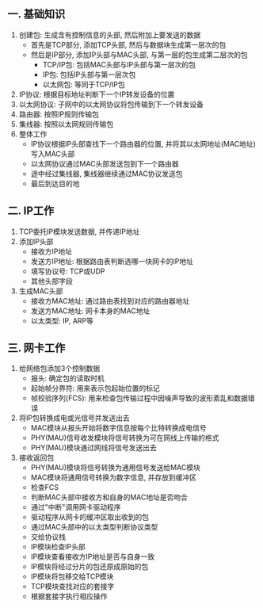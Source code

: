 ## 一. 基础知识
1. 创建包: 生成含有控制信息的头部, 然后附加上要发送的数据
    - 首先是TCP部分, 添加TCP头部, 然后与数据块生成第一层次的包
    - 然后是IP部分, 添加IP头部与MAC头部, 与第一层的包生成第二层次的包
        - TCP/IP包: 包括MAC头部与IP头部与第一层次的包
        - IP包: 包括IP头部与第一层次包
        - 以太网包: 等同于TCP/IP包
2. IP协议: 根据目标地址判断下一个IP转发设备的位置
3. 以太网协议: 子网中的以太网协议将包传输到下一个转发设备
4. 路由器: 按照IP规则传输包
5. 集线器: 按照以太网规则传输包
6. 整体工作
    - IP协议根据IP头部查找下一个路由器的位置, 并将其以太网地址(MAC地址)写入MAC头部
    - 以太网协议通过MAC头部发送包到下一个路由器
    - 途中经过集线器, 集线器继续通过MAC协议发送包
    - 最后到达目的地
## 二. IP工作
1. TCP委托IP模块发送数据, 并传递IP地址
2. 添加IP头部
    - 接收方IP地址
    - 发送方IP地址: 根据路由表判断选哪一块网卡的IP地址
    - 填写协议号: TCP或UDP
    - 其他头部字段
3. 生成MAC头部
    - 接收方MAC地址: 通过路由表找到对应的路由器地址
    - 发送方MAC地址: 网卡本身的MAC地址
    - 以太类型: IP, ARP等
## 三. 网卡工作
1. 给网络包添加3个控制数据
    - 报头: 确定包的读取时机
    - 起始帧分界符: 用来表示包起始位置的标记
    - 帧校验序列(FCS): 用来检查包传输过程中因噪声导致的波形紊乱和数据错误
2. 将IP包转换成电或光信号并发送出去
    - MAC模块从报头开始将数字信息按每个比特转换成电信号
    - PHY(MAU)信号收发模块将信号转换为可在网线上传输的格式
    - PHY(MAU)模块通过网线将信号发送出去
3. 接收返回包
    * PHY(MAU)模块将信号转换为通用信号发送给MAC模块
    * MAC模块将通用信号转换为数字信息, 并存放到缓冲区
    * 检查FCS
    * 判断MAC头部中接收方和自身的MAC地址是否吻合
    * 通过"中断"调用网卡驱动程序
    * 驱动程序从网卡的缓冲区取出收到的包
    * 通过MAC头部中的以太类型判断协议类型
    * 交给协议栈
    * IP模块检查IP头部
    * IP模块查看接收方IP地址是否与自身一致
    * IP模块将经过分片的包还原成原始的包
    * IP模块将包移交给TCP模块
    * TCP模块查找对应的套接字
    * 根据套接字执行相应操作